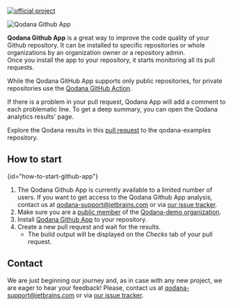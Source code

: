 [//]: # (title: Qodana GitHub Application)
[![official project](https://jb.gg/badges/official-flat-square.svg)](https://confluence.jetbrains.com/display/ALL/JetBrains+on+GitHub)

![Qodana Github App](qodana-app-banner.png)

**Qodana Github App** is a great way to improve the code quality of your Github repository. It can be installed to specific repositories or whole organizations by an organization owner or a repository admin.  
Once you install the app to your repository, it starts monitoring all its pull requests.

While the Qodana GitHub App supports only public repositories, for private repositories use the [Qodana GitHub Action](qodana-github-action.md).

If there is a problem in your pull request, Qodana App will add a comment to each problematic line.
To get a deep summary, you can open the Qodana analytics results' page.

Explore the Qodana results in this [pull request](https://github.com/JetBrains/qodana-examples/pull/2/checks?check_run_id=1776577456) to the qodana-examples repository.

## How to start
{id="how-to-start-github-app"}

1. The Qodana Github App is currently available to a limited number of users.
   If you want to get access to the Qodana Github App analysis, contact us at [qodana-support@jetbrains.com](mailto:qodana-support@jetbrains.com) or via [our issue tracker](https://youtrack.jetbrains.com/newIssue?project=QD).
2. Make sure you are a [public member](https://docs.github.com/en/github/setting-up-and-managing-your-github-user-account/publicizing-or-hiding-organization-membership) of the [Qodana-demo organization](https://github.com/Qodana-demo).
3. Install [Qodana Github App](https://github.com/apps/qodana/) to your repository.
4. Create a new pull request and wait for the results.
   * The build output will be displayed on the *Checks* tab of your pull request.

## Contact

We are just beginning our journey and, as in case with any new project, we are eager to hear your feedback!
Please, contact us at [qodana-support@jetbrains.com](mailto:qodana-support@jetbrains.com) or via [our issue tracker](https://youtrack.jetbrains.com/newIssue?project=QD).
